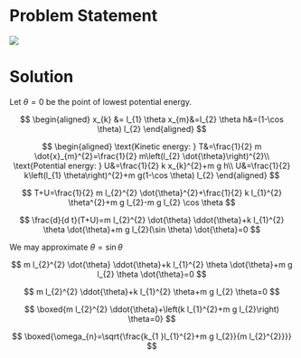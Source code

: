 # Problem Statement

![](!imgdir/screenshot_DU88TXbUUXp3bgNf.png)

# Solution

<!-- SOS -->

Let $\theta=0$ be the point of lowest potential energy.

$$
\begin{aligned}
    x_{k} &= l_{1} \theta
    x_{m}&=l_{2} \theta
    h&=(1-\cos \theta) l_{2}
\end{aligned}
$$

$$
\begin{aligned}
    \text{Kinetic energy: } T&=\frac{1}{2} m \dot{x}_{m}^{2}=\frac{1}{2} m\left(l_{2} \dot{\theta}\right)^{2}\\
    \text{Potential energy: } U&=\frac{1}{2} k x_{k}^{2}+m g h\\
    U&=\frac{1}{2} k\left(l_{1} \theta\right)^{2}+m g(1-\cos \theta) l_{2}
\end{aligned}
$$

$$
T+U=\frac{1}{2} m l_{2}^{2} \dot{\theta}^{2}+\frac{1}{2} k l_{1}^{2} \theta^{2}+m g l_{2}-m g l_{2} \cos \theta
$$

$$
\frac{d}{d t}(T+U)=m l_{2}^{2} \dot{\theta} \ddot{\theta}+k l_{1}^{2} \theta \dot{\theta}+m g l_{2}(\sin \theta) \dot{\theta}=0
$$

We may approximate $\theta=\sin{\theta}$

$$
m l_{2}^{2} \dot{\theta} \ddot{\theta}+k l_{1}^{2} \theta \dot{\theta}+m g l_{2} \theta \dot{\theta}=0
$$

$$
m l_{2}^{2} \ddot{\theta}+k l_{1}^{2} \theta+m g l_{2} \theta=0
$$

$$
\boxed{m l_{2}^{2} \ddot{\theta}+\left(k l_{1}^{2}+m g l_{2}\right) \theta=0}
$$

$$
\boxed{\omega_{n}=\sqrt{\frac{k_{1 }l_{1}^{2}+m g l_{2}}{m l_{2}^{2}}}}
$$